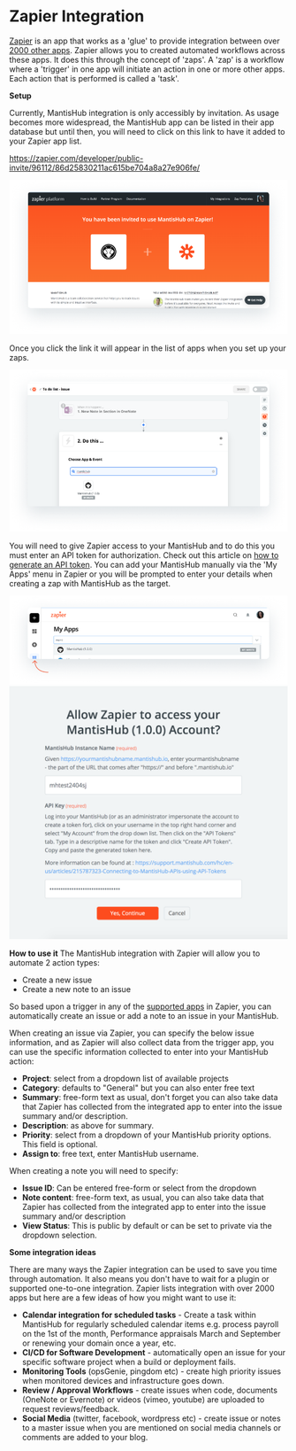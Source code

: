 # Zapier Integration

[Zapier](https://zapier.com/home) is an app that works as a 'glue' to provide integration between over [2000 other apps](https://zapier.com/apps). Zapier allows you to created automated workflows across these apps. It does this through the concept of  'zaps'. A 'zap' is a workflow where a 'trigger' in one app will initiate an action in one or more other apps. Each action that is performed is called a 'task'. 

**Setup**

Currently, MantisHub integration is only accessibly by invitation. As usage becomes more widespread, the MantisHub app can be listed in their app database but until then, you will need to click on this link to have it added to your Zapier app list.

https://zapier.com/developer/public-invite/96112/86d25830211ac615be704a8a27e906fe/ 

![](./images/zapier_1.png)

Once you click the link it will appear in the list of apps when you set up your zaps. 

![](./images/zapier_2.png)

You will need to give Zapier access to your MantisHub and to do this you must enter an API token for authorization. Check out this article on [how to generate an API token](/api/tokens_access_mh). You can add your MantisHub manually via the 'My Apps' menu in Zapier or you will be prompted to enter your details when creating a zap with MantisHub as the target. 

![](./images/zapier_3.png)
![](./images/zapier_4.png)

**How to use it**
The MantisHub integration with Zapier will allow you to automate 2 action types:

- Create a new issue
- Create a new note to an issue

So based upon a trigger in any of the [supported apps](https://zapier.com/apps) in Zapier, you can automatically create an issue or add a note to an issue in your MantisHub.

When creating an issue via Zapier, you can specify the below issue information, and as Zapier will also collect data from the trigger app, you can use the specific information collected to enter into your MantisHub action:

- **Project**: select from a dropdown list of available projects
- **Category**: defaults to "General" but you can also enter free text
- **Summary**: free-form text as usual, don't forget you can also take data that Zapier has collected from the integrated app to enter into the issue summary and/or description.
- **Description**: as above for summary. 
- **Priority**: select from a dropdown of your MantisHub priority options. This field is optional.
- **Assign to**: free text, enter MantisHub username.

When creating a note you will need to specify:

- **Issue ID**: Can be entered free-form or select from the dropdown
- **Note content**: free-form text, as usual, you can also take data that Zapier has collected from the integrated app to enter into the issue summary and/or description
- **View Status**: This is public by default or can be set to private via the dropdown selection.

**Some integration ideas**

There are many ways the Zapier integration can be used to save you time through automation. It also means you don't have to wait for a plugin or supported one-to-one integration. Zapier lists integration with over 2000 apps but here are a few ideas of how you might want to use it:

- **Calendar integration for scheduled tasks** - Create a task within MantisHub for regularly scheduled calendar items e.g. process payroll on the 1st of the month, Performance appraisals March and September or renewing your domain once a year, etc. 
- **CI/CD for Software Development** - automatically open an issue for your specific software project when a build or deployment fails.
- **Monitoring Tools** (opsGenie, pingdom etc) - create high priority issues when monitored devices and infrastructure goes down.
- **Review / Approval Workflows** - create issues when code, documents (OneNote or Evernote) or videos (vimeo, youtube) are uploaded to request reviews/feedback. 
- **Social Media** (twitter, facebook, wordpress etc) - create issue or notes to a master issue when you are mentioned on social media channels or comments are added to your blog. 